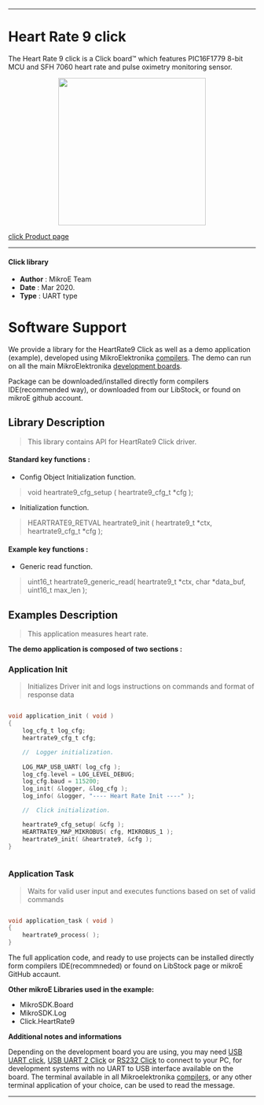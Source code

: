 
---
# Heart Rate 9 click

The Heart Rate 9 click is a Click board™ which features PIC16F1779 8-bit MCU and SFH 7060 heart rate and pulse oximetry monitoring sensor.

<p align="center">
  <img src="https://download.mikroe.com/images/click_for_ide/heartrate9_click.png" height=300px>
</p>

[click Product page](<https://www.mikroe.com/heart-rate-9-click>)

---


#### Click library 

- **Author**        : MikroE Team
- **Date**          : Mar 2020.
- **Type**          : UART type


# Software Support

We provide a library for the HeartRate9 Click 
as well as a demo application (example), developed using MikroElektronika 
[compilers](https://shop.mikroe.com/compilers). 
The demo can run on all the main MikroElektronika [development boards](https://shop.mikroe.com/development-boards).

Package can be downloaded/installed directly form compilers IDE(recommended way), or downloaded from our LibStock, or found on mikroE github account. 

## Library Description

> This library contains API for HeartRate9 Click driver.

#### Standard key functions :

- Config Object Initialization function.
> void heartrate9_cfg_setup ( heartrate9_cfg_t *cfg ); 
 
- Initialization function.
> HEARTRATE9_RETVAL heartrate9_init ( heartrate9_t *ctx, heartrate9_cfg_t *cfg );

#### Example key functions :

- Generic read function.
> uint16_t heartrate9_generic_read( heartrate9_t *ctx, char *data_buf, uint16_t max_len );

## Examples Description

> This application measures heart rate.

**The demo application is composed of two sections :**

### Application Init 

> Initializes Driver init and logs instructions on commands and format of response data

```c

void application_init ( void )
{
    log_cfg_t log_cfg;
    heartrate9_cfg_t cfg;

    //  Logger initialization.
    
    LOG_MAP_USB_UART( log_cfg );
    log_cfg.level = LOG_LEVEL_DEBUG;
    log_cfg.baud = 115200;
    log_init( &logger, &log_cfg );
    log_info( &logger, "---- Heart Rate Init ----" );

    //  Click initialization.

    heartrate9_cfg_setup( &cfg );
    HEARTRATE9_MAP_MIKROBUS( cfg, MIKROBUS_1 );
    heartrate9_init( &heartrate9, &cfg );
}
  
```

### Application Task

> Waits for valid user input and executes functions based on set of valid commands

```c

void application_task ( void )
{
    heartrate9_process( );
} 

```

The full application code, and ready to use projects can be  installed directly form compilers IDE(recommneded) or found on LibStock page or mikroE GitHub accaunt.

**Other mikroE Libraries used in the example:** 

- MikroSDK.Board
- MikroSDK.Log
- Click.HeartRate9

**Additional notes and informations**

Depending on the development board you are using, you may need 
[USB UART click](https://shop.mikroe.com/usb-uart-click), 
[USB UART 2 Click](https://shop.mikroe.com/usb-uart-2-click) or 
[RS232 Click](https://shop.mikroe.com/rs232-click) to connect to your PC, for 
development systems with no UART to USB interface available on the board. The 
terminal available in all Mikroelektronika 
[compilers](https://shop.mikroe.com/compilers), or any other terminal application 
of your choice, can be used to read the message.



---
